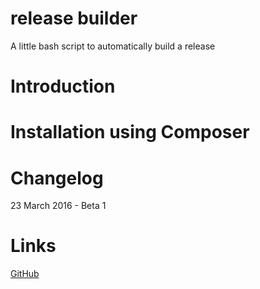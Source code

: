 # release builder
A little bash script to automatically build a release

Introduction
============================

Installation using Composer
============================

Changelog
=========

23 March 2016 - Beta 1

Links
=====
[GitHub](https://github.com/sharapovweb/release-builder)